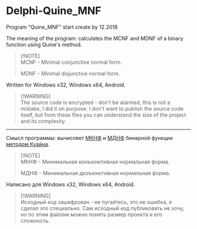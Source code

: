 # Delphi-Quine_MNF
Program "Quine_MNF" start create by 12.2018

The meaning of the program: calculates the MCNF and MDNF of a binary function using Quine's method.

> [!NOTE]\
> MCNF - Minimal conjunctive normal form.
> 
> MDNF - Minimal disjunctive normal form.

Written for Windows x32, Windows x64, Android.

> [!WARNING]\
> The source code is encrypted - don't be alarmed, this is not a mistake, I did it on purpose. I don't want to publish the source code itself, but from these files you can understand the size of the project and its complexity.

---

Смысл программы: вычисляет [МКНФ](https://cyclowiki.org/wiki/Минимальная_конъюнктивная_нормальная_форма) и [МДНФ](https://cyclowiki.org/wiki/Минимальная_дизъюнктивная_нормальная_форма) бинарной функции [методом Куайна](https://ru.wikipedia.org/wiki/Метод_Куайна).

> [!NOTE]\
> МКНФ - Минимальная конъюнктивная нормальная форма.
> 
> МДНФ - Минимальная дизъюнктивная нормальная форма.

Написано для Windows x32, Windows x64, Android.

> [!WARNING]\
> Исходный код зашифрован - не пугайтесь, это не ошибка, я сделал это специально. Сам исходный код публиковать не хочу, но по этим файлам можно понять размер проекта и его сложность.
